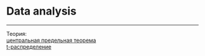 # Data analysis
---
Теория:  
[центральная предельная теорема](clt_in_action_ru.ipynb)  
[t-распределение](t_distribution_ru.ipynb)
